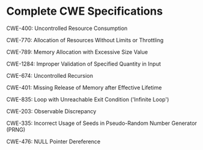 

# Complete CWE Specifications

CWE-400: Uncontrolled Resource Consumption

CWE-770: Allocation of Resources Without Limits or Throttling

CWE-789: Memory Allocation with Excessive Size Value

CWE-1284: Improper Validation of Specified Quantity in Input

CWE-674: Uncontrolled Recursion

CWE-401: Missing Release of Memory after Effective Lifetime

CWE-835: Loop with Unreachable Exit Condition ('Infinite Loop')

CWE-203: Observable Discrepancy

CWE-335: Incorrect Usage of Seeds in Pseudo-Random Number Generator (PRNG)

CWE-476: NULL Pointer Dereference